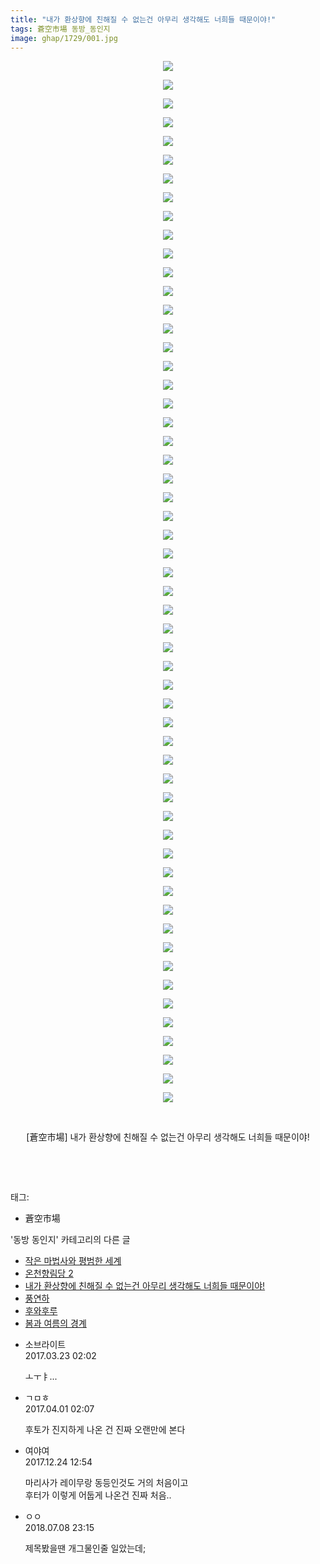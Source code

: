 ```yaml
---
title: "내가 환상향에 친해질 수 없는건 아무리 생각해도 너희들 때문이야!"
tags: 蒼空市場 동방_동인지
image: ghap/1729/001.jpg
---
```

<div class="article">
<p style="text-align: center; clear: none; float: none;"><img src="{{ site.nasurl }}/ghap/1729/001.jpg"/></p>
<p style="text-align: center; clear: none; float: none;"><img src="{{ site.nasurl }}/ghap/1729/002.jpg"/></p>
<p style="text-align: center; clear: none; float: none;"><img src="{{ site.nasurl }}/ghap/1729/003.jpg"/></p>
<p style="text-align: center; clear: none; float: none;"><img src="{{ site.nasurl }}/ghap/1729/004.jpg"/></p>
<p style="text-align: center; clear: none; float: none;"><img src="{{ site.nasurl }}/ghap/1729/005.jpg"/></p>
<p style="text-align: center; clear: none; float: none;"><img src="{{ site.nasurl }}/ghap/1729/006.jpg"/></p>
<p style="text-align: center; clear: none; float: none;"><img src="{{ site.nasurl }}/ghap/1729/007.jpg"/></p>
<p style="text-align: center; clear: none; float: none;"><img src="{{ site.nasurl }}/ghap/1729/008.jpg"/></p>
<p style="text-align: center; clear: none; float: none;"><img src="{{ site.nasurl }}/ghap/1729/009.jpg"/></p>
<p style="text-align: center; clear: none; float: none;"><img src="{{ site.nasurl }}/ghap/1729/010.jpg"/></p>
<p style="text-align: center; clear: none; float: none;"><img src="{{ site.nasurl }}/ghap/1729/011.jpg"/></p>
<p style="text-align: center; clear: none; float: none;"><img src="{{ site.nasurl }}/ghap/1729/012.jpg"/></p>
<p style="text-align: center; clear: none; float: none;"><img src="{{ site.nasurl }}/ghap/1729/013.jpg"/></p>
<p style="text-align: center; clear: none; float: none;"><img src="{{ site.nasurl }}/ghap/1729/014.jpg"/></p>
<p style="text-align: center; clear: none; float: none;"><img src="{{ site.nasurl }}/ghap/1729/015.jpg"/></p>
<p style="text-align: center; clear: none; float: none;"><img src="{{ site.nasurl }}/ghap/1729/016.jpg"/></p>
<p style="text-align: center; clear: none; float: none;"><img src="{{ site.nasurl }}/ghap/1729/017.jpg"/></p>
<p style="text-align: center; clear: none; float: none;"><img src="{{ site.nasurl }}/ghap/1729/018.jpg"/></p>
<p style="text-align: center; clear: none; float: none;"><img src="{{ site.nasurl }}/ghap/1729/019.jpg"/></p>
<p style="text-align: center; clear: none; float: none;"><img src="{{ site.nasurl }}/ghap/1729/020.jpg"/></p>
<p style="text-align: center; clear: none; float: none;"><img src="{{ site.nasurl }}/ghap/1729/021.jpg"/></p>
<p style="text-align: center; clear: none; float: none;"><img src="{{ site.nasurl }}/ghap/1729/022.jpg"/></p>
<p style="text-align: center; clear: none; float: none;"><img src="{{ site.nasurl }}/ghap/1729/023.jpg"/></p>
<p style="text-align: center; clear: none; float: none;"><img src="{{ site.nasurl }}/ghap/1729/024.jpg"/></p>
<p style="text-align: center; clear: none; float: none;"><img src="{{ site.nasurl }}/ghap/1729/025.jpg"/></p>
<p style="text-align: center; clear: none; float: none;"><img src="{{ site.nasurl }}/ghap/1729/026.jpg"/></p>
<p style="text-align: center; clear: none; float: none;"><img src="{{ site.nasurl }}/ghap/1729/027.jpg"/></p>
<p style="text-align: center; clear: none; float: none;"><img src="{{ site.nasurl }}/ghap/1729/028.jpg"/></p>
<p style="text-align: center; clear: none; float: none;"><img src="{{ site.nasurl }}/ghap/1729/029.jpg"/></p>
<p style="text-align: center; clear: none; float: none;"><img src="{{ site.nasurl }}/ghap/1729/030.jpg"/></p>
<p style="text-align: center; clear: none; float: none;"><img src="{{ site.nasurl }}/ghap/1729/031.jpg"/></p>
<p style="text-align: center; clear: none; float: none;"><img src="{{ site.nasurl }}/ghap/1729/032.jpg"/></p>
<p style="text-align: center; clear: none; float: none;"><img src="{{ site.nasurl }}/ghap/1729/033.jpg"/></p>
<p style="text-align: center; clear: none; float: none;"><img src="{{ site.nasurl }}/ghap/1729/034.jpg"/></p>
<p style="text-align: center; clear: none; float: none;"><img src="{{ site.nasurl }}/ghap/1729/035.jpg"/></p>
<p style="text-align: center; clear: none; float: none;"><img src="{{ site.nasurl }}/ghap/1729/036.jpg"/></p>
<p style="text-align: center; clear: none; float: none;"><img src="{{ site.nasurl }}/ghap/1729/037.jpg"/></p>
<p style="text-align: center; clear: none; float: none;"><img src="{{ site.nasurl }}/ghap/1729/038.jpg"/></p>
<p style="text-align: center; clear: none; float: none;"><img src="{{ site.nasurl }}/ghap/1729/039.jpg"/></p>
<p style="text-align: center; clear: none; float: none;"><img src="{{ site.nasurl }}/ghap/1729/040.jpg"/></p>
<p style="text-align: center; clear: none; float: none;"><img src="{{ site.nasurl }}/ghap/1729/041.jpg"/></p>
<p style="text-align: center; clear: none; float: none;"><img src="{{ site.nasurl }}/ghap/1729/042.jpg"/></p>
<p style="text-align: center; clear: none; float: none;"><img src="{{ site.nasurl }}/ghap/1729/043.jpg"/></p>
<p style="text-align: center; clear: none; float: none;"><img src="{{ site.nasurl }}/ghap/1729/044.jpg"/></p>
<p style="text-align: center; clear: none; float: none;"><img src="{{ site.nasurl }}/ghap/1729/045.jpg"/></p>
<p style="text-align: center; clear: none; float: none;"><img src="{{ site.nasurl }}/ghap/1729/046.jpg"/></p>
<p style="text-align: center; clear: none; float: none;"><img src="{{ site.nasurl }}/ghap/1729/047.jpg"/></p>
<p style="text-align: center; clear: none; float: none;"><img src="{{ site.nasurl }}/ghap/1729/048.jpg"/></p>
<p style="text-align: center; clear: none; float: none;"><img src="{{ site.nasurl }}/ghap/1729/049.jpg"/></p>
<p style="text-align: center; clear: none; float: none;"><img src="{{ site.nasurl }}/ghap/1729/050.jpg"/></p>
<p style="text-align: center; clear: none; float: none;"><img src="{{ site.nasurl }}/ghap/1729/051.jpg"/></p>
<p style="text-align: center; clear: none; float: none;"><img src="{{ site.nasurl }}/ghap/1729/052.jpg"/></p>
<p style="text-align: center; clear: none; float: none;"><img src="{{ site.nasurl }}/ghap/1729/053.jpg"/></p>
<p style="text-align: center; clear: none; float: none;"><img src="{{ site.nasurl }}/ghap/1729/054.jpg"/></p>
<p style="text-align: center; clear: none; float: none;"><img src="{{ site.nasurl }}/ghap/1729/055.jpg"/></p>
<p style="text-align: center; clear: none; float: none;"><img src="{{ site.nasurl }}/ghap/1729/056.jpg"/></p>
<p style="text-align: center; clear: none; float: none;"><br/></p>
<p style="text-align: center; clear: none; float: none;">[蒼空市場] 내가 환상향에 친해질 수 없는건 아무리 생각해도 너희들 때문이야!</p>
<p style="text-align: center; clear: none; float: none;"><br/></p>
<p><br/></p>
</div><div class="tagTrail">
<p>태그: </p>
<ul>
<li>蒼空市場</li>
</ul>
</div><div class="another">
<p>'동방 동인지' 카테고리의 다른 글</p>
<ul>
<li><a href="/2016-08-20-ghap_1731">작은 마법사와 평범한 세계</a></li>
<li><a href="/2016-08-20-ghap_1730">온천향림당 2</a></li>
<li><a href="/2016-08-20-ghap_1729">내가 환상향에 친해질 수 없는건 아무리 생각해도 너희들 때문이야!</a></li>
<li><a href="/2016-08-20-ghap_1727">풍연하</a></li>
<li><a href="/2016-08-20-ghap_1726">후와후루</a></li>
<li><a href="/2016-08-20-ghap_1724">봄과 여름의 경계</a></li>
</ul>
</div><div class="cb_module cb_fluid">
<div class="cb_wrt cb_profile">
<div class="comment">
<ul>
<li class="cb_thumb_off" id="comment14946461">
<div class="cb_comment_area">
<div class="cb_info_area">
<div class="cb_section">
<span class="cb_nick_name">소브라이트</span>
</div>
<div class="cb_section">
<span class="cb_date">2017.03.23 02:02 </span>
</div>
</div>
<div class="cb_dsc_comment">
<p class="cb_dsc">
											ㅗㅜㅑ...
										</p>
</div>
</div></li>
<li class="cb_thumb_off" id="comment14954285">
<div class="cb_comment_area">
<div class="cb_info_area">
<div class="cb_section">
<span class="cb_nick_name">ㄱㅁㅎ</span>
</div>
<div class="cb_section">
<span class="cb_date">2017.04.01 02:07 </span>
</div>
</div>
<div class="cb_dsc_comment">
<p class="cb_dsc">
											후토가 진지하게 나온 건 진짜 오랜만에 본다
										</p>
</div>
</div></li>
<li class="cb_thumb_off" id="comment15158641">
<div class="cb_comment_area">
<div class="cb_info_area">
<div class="cb_section">
<span class="cb_nick_name">여야여</span>
</div>
<div class="cb_section">
<span class="cb_date">2017.12.24 12:54 </span>
</div>
</div>
<div class="cb_dsc_comment">
<p class="cb_dsc">
											마리사가 레이무랑 동등인것도 거의 처음이고<br/>
후터가 이렇게 어둡게 나온건 진짜 처음..
										</p>
</div>
</div></li>
<li class="cb_thumb_off" id="comment15282461">
<div class="cb_comment_area">
<div class="cb_info_area">
<div class="cb_section">
<span class="cb_nick_name">ㅇㅇ</span>
</div>
<div class="cb_section">
<span class="cb_date">2018.07.08 23:15 </span>
</div>
</div>
<div class="cb_dsc_comment">
<p class="cb_dsc">
											제목봤을땐 개그물인줄 일았는데;
										</p>
</div>
</div></li>
</ul>
</div>
</div><!-- commentList close -->
</div>
<br/>
<p id="refer"></p>
<br/>
